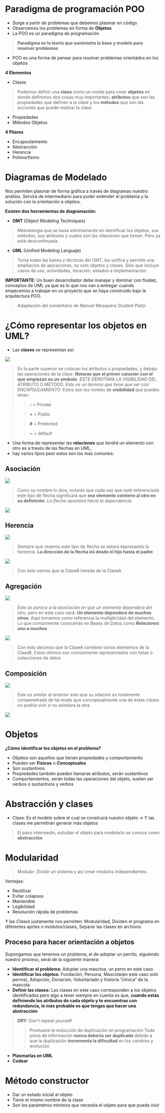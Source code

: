 # Paradigma de programación POO
- Surge a partir de problemas que debemos plasmar en código
- Observamos los problemas en forma de **Objetos**
- La POO es un paradigma de programación 
> **Paradigma es la teoría que suministra la base y modelo para resolver problemas**
- POO es una forma de pensar para resolver problemas orientádos en los objetos

**4 Elementos**
- Clases
> Podemos definir una **clase** como un _molde_ para crear **objetos** en donde definimos dos cosas muy
> importantes: **atributos** que son las propiedades que definen a la clase y los **métodos** que son las acciones
> que puede realizar la clase
- Propiedades
- Métodos Objetos

**4 Pilares**
- Encapsulamiento 
- Abstracción 
- Herencia
- Polimorfismo 

# Diagramas de Modelado

Nos permiten plasmar de forma gráfica a través de diagramas nuestro análisis. Servirá de intermediario para poder entender el problema 
y la solución con la orientación a objetos.

**Existen dos herramientas de diagramación:**
- **OMT** (Object Modeling Techniques)
> Metodología que se basa estrictamente en identificar los objetos, sus métodos, sus atributos y cuales son las relaciones que tienen.
> Pero ya está descontinuada.

- **UML** (Unified Modeling Languaje)
> Toma todas las bases y técnicas del OMT, las unifica y permite una ampliación de apicaciones, no solo objetos y clases.
> Sino que incluye casos de uso, actividades, iteración, estados e implementación.

**IMPORTANTE:** Un buen desarrollador debe manejar y dominar con fluidez, conceptos de UML ya que es lo que nos van a entregar cuando empecemos a trabajar
en un proyecto que se haya construido bajo la arquitectura POO.

> Adaptación del comentario de Manuel Mosquera Student Platzi

# ¿Cómo representar los objetos en UML? 

- Las **clases** se representan así: 
<img src="img_courses/uml_clases.jpg">

> En la parte superior se colocan los atributos o propiedades, y debajo las operaciones de la clase.
> **Notaras que el primer caracter con el que empiezan es un símbolo.** ESTE DENOTARA LA VISIBILIDAD DEL ATRIBUTO O MÉTODO. _Esto es un término que tiene que ver con ENCAPSULAMIENTO_.
> Estos son los niveles de **visibilidad** que puedes tener: 

>> **-** = Private

>> **+** = Public

>> **#** = Protected

>> **~** = default

- Una forma de representar las **relaciones** que tendrá un elemento con otro es a través de las flechas en UML, 
- hay varios tipos peor estos son los más comunes: 

## **Asociación**

<img src="img_courses/uml_asociacion_row.jpg">

> Como su nombre lo dice, notarás que cada vez que esté referenciada este tipo de flecha significará que **ese elemento 
> contiene al otro en su definición**. _La flecha apuntará hacía la dependencia._ 

<img src="img_courses/example_asosiacion.jpg">

## **Herencia**

<img src="img_courses/uml_herencia_row.jpg">

> Siempre que veamos este tipo de flecha se estará expresando la herencia.
> **La dirección de la flecha irá desde el hijo hasta el padre**

<img src="img_courses/example_herencia.jpg">

> Con esto vemos que la ClaseB hereda de la ClaseA

## **Agregación**

<img src="img_courses/uml_agregation.jpg">

> _Este se parece a la asociación en que un elemento dependerá del otro_, pero en este caso 
> será: **Un elemento dependerá de muchos otros**. Aquí tomamos como referencia la multiplicidad del elemento. Lo que comúnmente
> conocerías en Bases de Datos como **_Relaciones uno a muchos_**

<img src="img_courses/example_agregation.jpg">

> Con esto decimos que la ClaseA contiene varios elementos de la ClaseB. Estos últimos son comúnmente representados con listas o colecciones de datos

## **Composición**

<img src="img_courses/uml_composition.jpg">

> _Este es similar al anterior_ solo que su relación es totalmente compenetrada de tal modo 
> que conceptualmente una de estas clases no podría vivir si no existiara la otra

<img src="img_courses/example_composition.jpg">

# Objetos

**¿Cómo identificar los objetos en el problema?**

- Objetos son aquellos que tienen propiedades y comportamiento 
- Pueden ser **Físicos** o **Conceptuales**
- Son sustantivos
- Propiedades también pueden llamarse atributos, serán sustantivos 
- Comportamientos, serán todas las operaciones del objeto, suelen ser verbos o sustantivos y verbos

# Abstracción y clases

- Clase: Es el modelo sobre el cual se construirá nuestro objeto -> Y las clases me permitirán generar más objetos
> El paso intermedio, estudiar el objeto para modelarlo se conoce como **abstracción**

# Modularidad 

> Modular: Dividir un sistema y así crear módulos independientes.

Ventajas: 
- Reutilizar
- Evitar colapsos
- Mantenible
- Legibilidad
- Resolución rápida de problemas

Y las _Clases_ justamente nos permiten: Modularidad, Dividen el programa en diferentes aprtes o módulos/clases, Separar las clases en archivos

## Proceso para hacer orientación a objetos
Supongamos que tenemos un problema, el de adoptar un perrito, siguiendo nuestro proceso, serái de la siguiente manera: 

- **Identificar el problema:** Adoptar una masctoa, un perro en este caso
- **Identificar los objetos:** Fundación, Persona, Mascota(en este caso solo perros), Adopción, Donación, Voluntariado y historia “clinica” de la mascota
- **Definir las clases:** Las clases en este caso corresponden a los objetos identificados pero algo a tener siempre en cuenta es que, **cuando 
estás definiendo los atributos de cada objeto y te encuentras con redundancía, lo más probable es que tengas que hacer una abstracción**
> **DRY:** Don't repeat yourself
> > Promueve la reducción de duplicación en programación 
> > Toda pieza de información **nunca debería ser duplicada** debido a que la duplicación **incrementa la dificultad** en los cambios y evolución 
- **Plasmarlas en UML**
- **Codear**

# Método constructor 

- Dar un estado inicial al objeto 
- Tiene el mismo nombre de la clase
- Son los parámetros mínimos que necesita el objeto para que pueda vivir 


